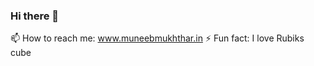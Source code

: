 ### Hi there 👋
📫 How to reach me: www.muneebmukhthar.in
⚡ Fun fact: I love Rubiks cube
<!--
**icecreamsandwich/icecreamsandwich** is a ✨ _special_ ✨ repository because its `README.md` (this file) appears on your GitHub profile.

Here are some ideas to get you started:

- 🔭 I’m currently working on ...
- 🌱 I’m currently learning ...
- 👯 I’m looking to collaborate on ...
- 🤔 I’m looking for help with ...
- 💬 Ask me about ...
- 📫 How to reach me: muneebmukthar.in
- 😄 Pronouns: ...
- ⚡ Fun fact: ...
-->
